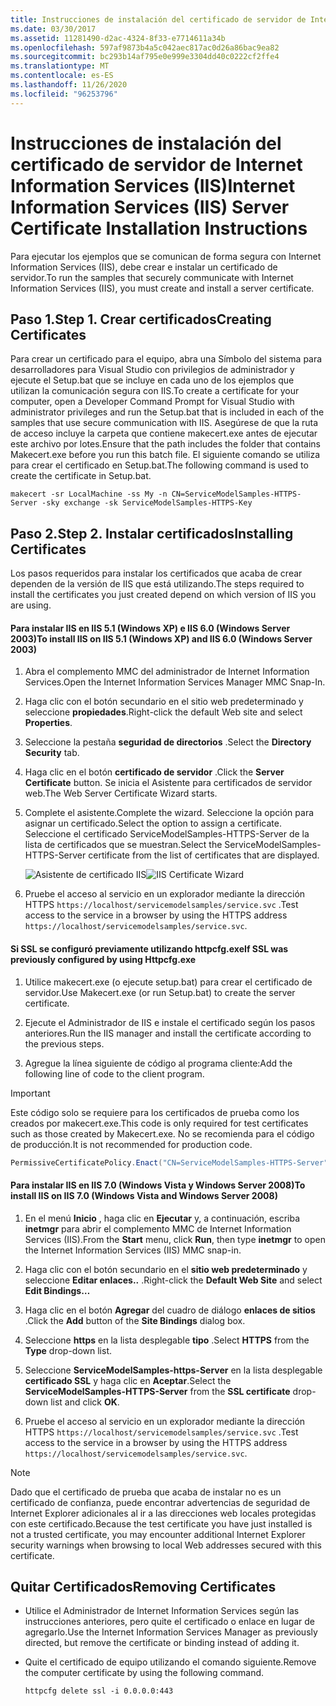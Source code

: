 ```yaml
---
title: Instrucciones de instalación del certificado de servidor de Internet Information Services (IIS)
ms.date: 03/30/2017
ms.assetid: 11281490-d2ac-4324-8f33-e7714611a34b
ms.openlocfilehash: 597af9873b4a5c042aec817ac0d26a86bac9ea82
ms.sourcegitcommit: bc293b14af795e0e999e3304dd40c0222cf2ffe4
ms.translationtype: MT
ms.contentlocale: es-ES
ms.lasthandoff: 11/26/2020
ms.locfileid: "96253796"
---
```

# <a name="internet-information-services-iis-server-certificate-installation-instructions"></a><span data-ttu-id="fe2a0-102">Instrucciones de instalación del certificado de servidor de Internet Information Services (IIS)</span><span class="sxs-lookup"><span data-stu-id="fe2a0-102">Internet Information Services (IIS) Server Certificate Installation Instructions</span></span>

<span data-ttu-id="fe2a0-103">Para ejecutar los ejemplos que se comunican de forma segura con Internet Information Services (IIS), debe crear e instalar un certificado de servidor.</span><span class="sxs-lookup"><span data-stu-id="fe2a0-103">To run the samples that securely communicate with Internet Information Services (IIS), you must create and install a server certificate.</span></span>  
  
## <a name="step-1-creating-certificates"></a><span data-ttu-id="fe2a0-104">Paso 1.</span><span class="sxs-lookup"><span data-stu-id="fe2a0-104">Step 1.</span></span> <span data-ttu-id="fe2a0-105">Crear certificados</span><span class="sxs-lookup"><span data-stu-id="fe2a0-105">Creating Certificates</span></span>  

 <span data-ttu-id="fe2a0-106">Para crear un certificado para el equipo, abra una Símbolo del sistema para desarrolladores para Visual Studio con privilegios de administrador y ejecute el Setup.bat que se incluye en cada uno de los ejemplos que utilizan la comunicación segura con IIS.</span><span class="sxs-lookup"><span data-stu-id="fe2a0-106">To create a certificate for your computer, open a Developer Command Prompt for Visual Studio with administrator privileges and run the Setup.bat that is included in each of the samples that use secure communication with IIS.</span></span> <span data-ttu-id="fe2a0-107">Asegúrese de que la ruta de acceso incluye la carpeta que contiene makecert.exe antes de ejecutar este archivo por lotes.</span><span class="sxs-lookup"><span data-stu-id="fe2a0-107">Ensure that the path includes the folder that contains Makecert.exe before you run this batch file.</span></span> <span data-ttu-id="fe2a0-108">El siguiente comando se utiliza para crear el certificado en Setup.bat.</span><span class="sxs-lookup"><span data-stu-id="fe2a0-108">The following command is used to create the certificate in Setup.bat.</span></span>  
  
```console  
makecert -sr LocalMachine -ss My -n CN=ServiceModelSamples-HTTPS-Server -sky exchange -sk ServiceModelSamples-HTTPS-Key  
```  
  
## <a name="step-2-installing-certificates"></a><span data-ttu-id="fe2a0-109">Paso 2.</span><span class="sxs-lookup"><span data-stu-id="fe2a0-109">Step 2.</span></span> <span data-ttu-id="fe2a0-110">Instalar certificados</span><span class="sxs-lookup"><span data-stu-id="fe2a0-110">Installing Certificates</span></span>  

 <span data-ttu-id="fe2a0-111">Los pasos requeridos para instalar los certificados que acaba de crear dependen de la versión de IIS que está utilizando.</span><span class="sxs-lookup"><span data-stu-id="fe2a0-111">The steps required to install the certificates you just created depend on which version of IIS you are using.</span></span>  
  
#### <a name="to-install-iis-on-iis-51-windows-xp-and-iis-60-windows-server-2003"></a><span data-ttu-id="fe2a0-112">Para instalar IIS en IIS 5.1 (Windows XP) e IIS 6.0 (Windows Server 2003)</span><span class="sxs-lookup"><span data-stu-id="fe2a0-112">To install IIS on IIS 5.1 (Windows XP) and IIS 6.0 (Windows Server 2003)</span></span>  
  
1. <span data-ttu-id="fe2a0-113">Abra el complemento MMC del administrador de Internet Information Services.</span><span class="sxs-lookup"><span data-stu-id="fe2a0-113">Open the Internet Information Services Manager MMC Snap-In.</span></span>  
  
2. <span data-ttu-id="fe2a0-114">Haga clic con el botón secundario en el sitio web predeterminado y seleccione **propiedades**.</span><span class="sxs-lookup"><span data-stu-id="fe2a0-114">Right-click the default Web site and select **Properties**.</span></span>  
  
3. <span data-ttu-id="fe2a0-115">Seleccione la pestaña **seguridad de directorios** .</span><span class="sxs-lookup"><span data-stu-id="fe2a0-115">Select the **Directory Security** tab.</span></span>  
  
4. <span data-ttu-id="fe2a0-116">Haga clic en el botón **certificado de servidor** .</span><span class="sxs-lookup"><span data-stu-id="fe2a0-116">Click the **Server Certificate** button.</span></span> <span data-ttu-id="fe2a0-117">Se inicia el Asistente para certificados de servidor web.</span><span class="sxs-lookup"><span data-stu-id="fe2a0-117">The Web Server Certificate Wizard starts.</span></span>  
  
5. <span data-ttu-id="fe2a0-118">Complete el asistente.</span><span class="sxs-lookup"><span data-stu-id="fe2a0-118">Complete the wizard.</span></span> <span data-ttu-id="fe2a0-119">Seleccione la opción para asignar un certificado.</span><span class="sxs-lookup"><span data-stu-id="fe2a0-119">Select the option to assign a certificate.</span></span> <span data-ttu-id="fe2a0-120">Seleccione el certificado ServiceModelSamples-HTTPS-Server de la lista de certificados que se muestran.</span><span class="sxs-lookup"><span data-stu-id="fe2a0-120">Select the ServiceModelSamples-HTTPS-Server certificate from the list of certificates that are displayed.</span></span>  
  
     <span data-ttu-id="fe2a0-121">![Asistente de certificado IIS](media/iiscertificate-wizard.GIF "IISCertificate_Wizard")</span><span class="sxs-lookup"><span data-stu-id="fe2a0-121">![IIS Certificate Wizard](media/iiscertificate-wizard.GIF "IISCertificate_Wizard")</span></span>  
  
6. <span data-ttu-id="fe2a0-122">Pruebe el acceso al servicio en un explorador mediante la dirección HTTPS `https://localhost/servicemodelsamples/service.svc` .</span><span class="sxs-lookup"><span data-stu-id="fe2a0-122">Test access to the service in a browser by using the HTTPS address `https://localhost/servicemodelsamples/service.svc`.</span></span>  
  
#### <a name="if-ssl-was-previously-configured-by-using-httpcfgexe"></a><span data-ttu-id="fe2a0-123">Si SSL se configuró previamente utilizando httpcfg.exe</span><span class="sxs-lookup"><span data-stu-id="fe2a0-123">If SSL was previously configured by using Httpcfg.exe</span></span>  
  
1. <span data-ttu-id="fe2a0-124">Utilice makecert.exe (o ejecute setup.bat) para crear el certificado de servidor.</span><span class="sxs-lookup"><span data-stu-id="fe2a0-124">Use Makecert.exe (or run Setup.bat) to create the server certificate.</span></span>  
  
2. <span data-ttu-id="fe2a0-125">Ejecute el Administrador de IIS e instale el certificado según los pasos anteriores.</span><span class="sxs-lookup"><span data-stu-id="fe2a0-125">Run the IIS manager and install the certificate according to the previous steps.</span></span>  
  
3. <span data-ttu-id="fe2a0-126">Agregue la línea siguiente de código al programa cliente:</span><span class="sxs-lookup"><span data-stu-id="fe2a0-126">Add the following line of code to the client program.</span></span>  
  
> [!IMPORTANT]
> <span data-ttu-id="fe2a0-127">Este código solo se requiere para los certificados de prueba como los creados por makecert.exe.</span><span class="sxs-lookup"><span data-stu-id="fe2a0-127">This code is only required for test certificates such as those created by Makecert.exe.</span></span> <span data-ttu-id="fe2a0-128">No se recomienda para el código de producción.</span><span class="sxs-lookup"><span data-stu-id="fe2a0-128">It is not recommended for production code.</span></span>  
  
```csharp  
PermissiveCertificatePolicy.Enact("CN=ServiceModelSamples-HTTPS-Server");  
```  
  
#### <a name="to-install-iis-on-iis-70-windows-vista-and-windows-server-2008"></a><span data-ttu-id="fe2a0-129">Para instalar IIS en IIS 7.0 (Windows Vista y Windows Server 2008)</span><span class="sxs-lookup"><span data-stu-id="fe2a0-129">To install IIS on IIS 7.0 (Windows Vista and Windows Server 2008)</span></span>  
  
1. <span data-ttu-id="fe2a0-130">En el menú **Inicio** , haga clic en **Ejecutar** y, a continuación, escriba **inetmgr** para abrir el complemento MMC de Internet Information Services (IIS).</span><span class="sxs-lookup"><span data-stu-id="fe2a0-130">From the **Start** menu, click **Run**, then type **inetmgr** to open the Internet Information Services (IIS) MMC snap-in.</span></span>  
  
2. <span data-ttu-id="fe2a0-131">Haga clic con el botón secundario en el **sitio web predeterminado** y seleccione **Editar enlaces..** .</span><span class="sxs-lookup"><span data-stu-id="fe2a0-131">Right-click the **Default Web Site** and select **Edit Bindings…**</span></span>  
  
3. <span data-ttu-id="fe2a0-132">Haga clic en el botón **Agregar** del cuadro de diálogo **enlaces de sitios** .</span><span class="sxs-lookup"><span data-stu-id="fe2a0-132">Click the **Add** button of the **Site Bindings** dialog box.</span></span>  
  
4. <span data-ttu-id="fe2a0-133">Seleccione **https** en la lista desplegable **tipo** .</span><span class="sxs-lookup"><span data-stu-id="fe2a0-133">Select **HTTPS** from the **Type** drop-down list.</span></span>  
  
5. <span data-ttu-id="fe2a0-134">Seleccione **ServiceModelSamples-https-Server** en la lista desplegable **certificado SSL** y haga clic en **Aceptar**.</span><span class="sxs-lookup"><span data-stu-id="fe2a0-134">Select the **ServiceModelSamples-HTTPS-Server** from the **SSL certificate** drop-down list and click **OK**.</span></span>  
  
6. <span data-ttu-id="fe2a0-135">Pruebe el acceso al servicio en un explorador mediante la dirección HTTPS `https://localhost/servicemodelsamples/service.svc` .</span><span class="sxs-lookup"><span data-stu-id="fe2a0-135">Test access to the service in a browser by using the HTTPS address `https://localhost/servicemodelsamples/service.svc`.</span></span>  
  
> [!NOTE]
> <span data-ttu-id="fe2a0-136">Dado que el certificado de prueba que acaba de instalar no es un certificado de confianza, puede encontrar advertencias de seguridad de Internet Explorer adicionales al ir a las direcciones web locales protegidas con este certificado.</span><span class="sxs-lookup"><span data-stu-id="fe2a0-136">Because the test certificate you have just installed is not a trusted certificate, you may encounter additional Internet Explorer security warnings when browsing to local Web addresses secured with this certificate.</span></span>  
  
## <a name="removing-certificates"></a><span data-ttu-id="fe2a0-137">Quitar Certificados</span><span class="sxs-lookup"><span data-stu-id="fe2a0-137">Removing Certificates</span></span>  
  
- <span data-ttu-id="fe2a0-138">Utilice el Administrador de Internet Information Services según las instrucciones anteriores, pero quite el certificado o enlace en lugar de agregarlo.</span><span class="sxs-lookup"><span data-stu-id="fe2a0-138">Use the Internet Information Services Manager as previously directed, but remove the certificate or binding instead of adding it.</span></span>  
  
- <span data-ttu-id="fe2a0-139">Quite el certificado de equipo utilizando el comando siguiente.</span><span class="sxs-lookup"><span data-stu-id="fe2a0-139">Remove the computer certificate by using the following command.</span></span>  
  
    ```console  
    httpcfg delete ssl -i 0.0.0.0:443  
    ```
